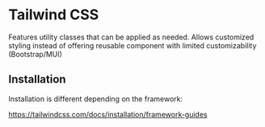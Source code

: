 # Tailwind CSS

Features utility classes that can be applied as needed. Allows customized styling instead of offering reusable component with limited customizability (Bootstrap/MUI)

## Installation

Installation is different depending on the framework:

https://tailwindcss.com/docs/installation/framework-guides